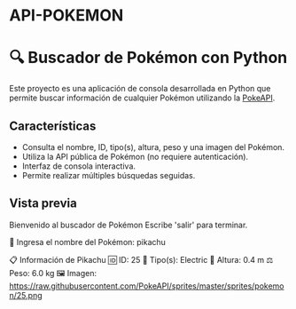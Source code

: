 # API-POKEMON
# 🔍 Buscador de Pokémon con Python

Este proyecto es una aplicación de consola desarrollada en Python que permite buscar información de cualquier Pokémon utilizando la [PokeAPI](https://pokeapi.co/).

##  Características

- Consulta el nombre, ID, tipo(s), altura, peso y una imagen del Pokémon.
- Utiliza la API pública de Pokémon (no requiere autenticación).
- Interfaz de consola interactiva.
- Permite realizar múltiples búsquedas seguidas.
  
##  Vista previa

Bienvenido al buscador de Pokémon
Escribe 'salir' para terminar.

🔎 Ingresa el nombre del Pokémon: pikachu

📋 Información de Pikachu
🆔 ID: 25
🧬 Tipo(s): Electric
📏 Altura: 0.4 m
⚖️ Peso: 6.0 kg
🖼 Imagen: https://raw.githubusercontent.com/PokeAPI/sprites/master/sprites/pokemon/25.png
